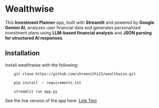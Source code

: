 
# Wealthwise

This **Investment Planner** app, built with **Streamlit** and powered by **Google Gemini AI**, analyzes user financial data and generates personalized investment plans using **LLM-based financial analysis** and **JSON parsing for structured AI responses**.


## Installation

Install wealthwise with the following:

```bash
    git clone https://github.com/shreenithi23/wealthwise.git
```
```bash
    pip install -r requirements.txt
```
```bash
    streamlit run app.py
```

See the live version of the app here:
[Link Text](https://wealthwise-planner.streamlit.app/)


    
